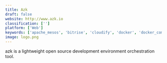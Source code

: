 ```yaml
---
title: Azk
draft: false 
website: http://www.azk.io
classification: ['']
platform: ['Web']
keywords: ['apache_mesos', 'bitrise', 'cloudify', 'docker', 'docker_compose', 'docker_swarm', 'google_cloud_platform', 'heroku', 'kontena', 'kubernetes', 'lambdanative', 'marathon_on_apache_mesos', 'openshift', 'rancher', 'shippable', 'site_accelerator_by_jetpack', 'boot2docker']
image: logo.png
---
```

azk is a lightweight open source development environment orchestration tool.